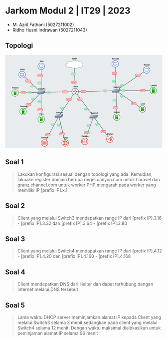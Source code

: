 # Jarkom Modul 2 | IT29 | 2023
- M. Azril Fathoni (5027211002)
- Ridho Husni Indrawan (5027211043)

## Topologi
![image](https://github.com/Ridho626/Jarkom/blob/58a6ddbe6f79b824efd75cd149a73716119b0817/Image/Screenshot%202023-11-19%20140813.png)

## Soal 1
> Lakukan konfigurasi sesuai dengan topologi yang ada. Kemudian, lakuakn register domain berupa riegel.canyon.com untuk Laravel dan granz.channel.com untuk worker PHP mengarah pada worker yang memiliki IP [prefix IP].x.1

## Soal 2
> Client yang melalui Switch3 mendapatkan range IP dari [prefix IP].3.16 - [prefix IP].3.32 dan [prefix IP].3.64 - [prefix IP].3.80 

## Soal 3
> Client yang melalui Switch4 mendapatkan range IP dari [prefix IP].4.12 - [prefix IP].4.20 dan [prefix IP].4.160 - [prefix IP].4.168 

## Soal 4
> Client mendapatkan DNS dari Heiter dan dapat terhubung dengan internet melalui DNS tersebut 

## Soal 5
> Lama waktu DHCP server meminjamkan alamat IP kepada Client yang melalui Switch3 selama 3 menit sedangkan pada client yang melalui Switch4 selama 12 menit. Dengan waktu maksimal dialokasikan untuk peminjaman alamat IP selama 96 menit 
